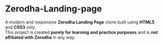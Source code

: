 # Zerodha-Landing-page

A modern and responsive **Zerodha Landing Page** clone built using **HTML5** and **CSS3** only.  
This project is created **purely for learning and practice purposes** and is **not affiliated with Zerodha** in any way.
